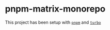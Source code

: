 # pnpm-matrix-monorepo

This project has been setup with [`pnpm`](https://pnpm.io/) and [`turbo`](https://turbo.build/)
